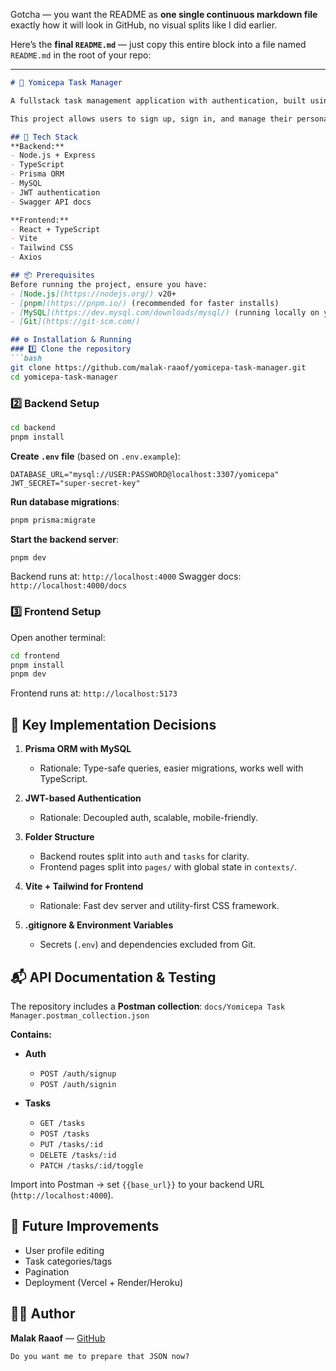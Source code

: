 Gotcha — you want the README as **one single continuous markdown file** exactly how it will look in GitHub, no visual splits like I did earlier.

Here’s the **final `README.md`** — just copy this entire block into a file named `README.md` in the root of your repo:

---

````markdown
# 📝 Yomicepa Task Manager

A fullstack task management application with authentication, built using **TypeScript**, **Express**, **Prisma**, **MySQL**, and **React (Vite + Tailwind)**.

This project allows users to sign up, sign in, and manage their personal tasks with CRUD operations and completion tracking.

## 🚀 Tech Stack
**Backend:**
- Node.js + Express
- TypeScript
- Prisma ORM
- MySQL
- JWT authentication
- Swagger API docs

**Frontend:**
- React + TypeScript
- Vite
- Tailwind CSS
- Axios

## 📦 Prerequisites
Before running the project, ensure you have:
- [Node.js](https://nodejs.org/) v20+
- [pnpm](https://pnpm.io/) (recommended for faster installs)
- [MySQL](https://dev.mysql.com/downloads/mysql/) (running locally on your machine)
- [Git](https://git-scm.com/)

## ⚙️ Installation & Running
### 1️⃣ Clone the repository
```bash
git clone https://github.com/malak-raaof/yomicepa-task-manager.git
cd yomicepa-task-manager
````

### 2️⃣ Backend Setup

```bash
cd backend
pnpm install
```

**Create `.env` file** (based on `.env.example`):

```env
DATABASE_URL="mysql://USER:PASSWORD@localhost:3307/yomicepa"
JWT_SECRET="super-secret-key"
```

**Run database migrations**:

```bash
pnpm prisma:migrate
```

**Start the backend server**:

```bash
pnpm dev
```

Backend runs at: `http://localhost:4000`
Swagger docs: `http://localhost:4000/docs`

### 3️⃣ Frontend Setup

Open another terminal:

```bash
cd frontend
pnpm install
pnpm dev
```

Frontend runs at: `http://localhost:5173`

## 📌 Key Implementation Decisions

1. **Prisma ORM with MySQL**

   * Rationale: Type-safe queries, easier migrations, works well with TypeScript.
2. **JWT-based Authentication**

   * Rationale: Decoupled auth, scalable, mobile-friendly.
3. **Folder Structure**

   * Backend routes split into `auth` and `tasks` for clarity.
   * Frontend pages split into `pages/` with global state in `contexts/`.
4. **Vite + Tailwind for Frontend**

   * Rationale: Fast dev server and utility-first CSS framework.
5. **.gitignore & Environment Variables**

   * Secrets (`.env`) and dependencies excluded from Git.

## 📬 API Documentation & Testing

The repository includes a **Postman collection**:
`docs/Yomicepa Task Manager.postman_collection.json`

**Contains:**

* **Auth**

  * `POST /auth/signup`
  * `POST /auth/signin`
* **Tasks**

  * `GET /tasks`
  * `POST /tasks`
  * `PUT /tasks/:id`
  * `DELETE /tasks/:id`
  * `PATCH /tasks/:id/toggle`

Import into Postman → set `{{base_url}}` to your backend URL (`http://localhost:4000`).

## 🔮 Future Improvements

* User profile editing
* Task categories/tags
* Pagination
* Deployment (Vercel + Render/Heroku)

## 👨‍💻 Author

**Malak Raaof** — [GitHub](https://github.com/malak-raaof)

```
Do you want me to prepare that JSON now?
```
